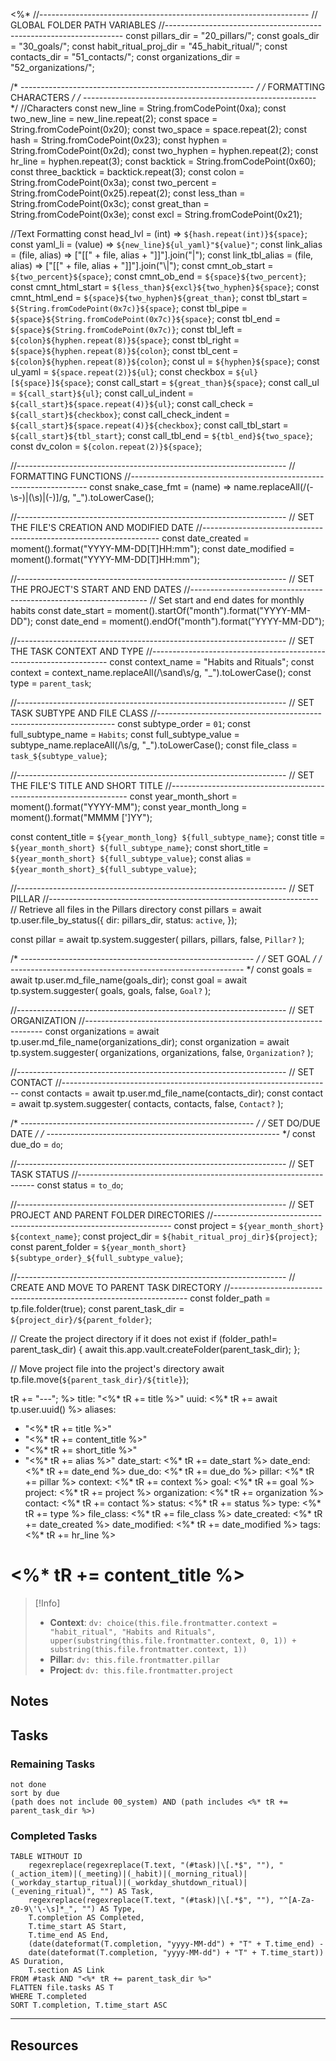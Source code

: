 <%*
//-------------------------------------------------------------------
// GLOBAL FOLDER PATH VARIABLES
//-------------------------------------------------------------------
const pillars_dir = "20_pillars/";
const goals_dir = "30_goals/";
const habit_ritual_proj_dir = "45_habit_ritual/";
const contacts_dir = "51_contacts/";
const organizations_dir = "52_organizations/";

/* ---------------------------------------------------------- */
/*                    FORMATTING CHARACTERS                   */
/* ---------------------------------------------------------- */
//Characters
const new_line = String.fromCodePoint(0xa);
const two_new_line = new_line.repeat(2);
const space = String.fromCodePoint(0x20);
const two_space = space.repeat(2);
const hash = String.fromCodePoint(0x23);
const hyphen = String.fromCodePoint(0x2d);
const two_hyphen = hyphen.repeat(2);
const hr_line = hyphen.repeat(3);
const backtick = String.fromCodePoint(0x60);
const three_backtick = backtick.repeat(3);
const colon = String.fromCodePoint(0x3a);
const two_percent = String.fromCodePoint(0x25).repeat(2);
const less_than = String.fromCodePoint(0x3c);
const great_than = String.fromCodePoint(0x3e);
const excl = String.fromCodePoint(0x21);

//Text Formatting
const head_lvl = (int) => `${hash.repeat(int)}${space}`;
const yaml_li = (value) => `${new_line}${ul_yaml}"${value}"`;
const link_alias = (file, alias) => ["[[" + file, alias + "]]"].join("|");
const link_tbl_alias = (file, alias) => ["[[" + file, alias + "]]"].join("\\|");
const cmnt_ob_start = `${two_percent}${space}`;
const cmnt_ob_end = `${space}${two_percent}`;
const cmnt_html_start = `${less_than}${excl}${two_hyphen}${space}`;
const cmnt_html_end = `${space}${two_hyphen}${great_than}`;
const tbl_start = `${String.fromCodePoint(0x7c)}${space}`;
const tbl_pipe = `${space}${String.fromCodePoint(0x7c)}${space}`;
const tbl_end = `${space}${String.fromCodePoint(0x7c)}`;
const tbl_left = `${colon}${hyphen.repeat(8)}${space}`;
const tbl_right = `${space}${hyphen.repeat(8)}${colon}`;
const tbl_cent = `${colon}${hyphen.repeat(8)}${colon}`;
const ul = `${hyphen}${space}`;
const ul_yaml = `${space.repeat(2)}${ul}`;
const checkbox = `${ul}[${space}]${space}`;
const call_start = `${great_than}${space}`;
const call_ul = `${call_start}${ul}`;
const call_ul_indent = `${call_start}${space.repeat(4)}${ul}`;
const call_check = `${call_start}${checkbox}`;
const call_check_indent = `${call_start}${space.repeat(4)}${checkbox}`;
const call_tbl_start = `${call_start}${tbl_start}`;
const call_tbl_end = `${tbl_end}${two_space}`;
const dv_colon = `${colon.repeat(2)}${space}`;

//-------------------------------------------------------------------
// FORMATTING FUNCTIONS
//-------------------------------------------------------------------
const snake_case_fmt = (name) =>
  name.replaceAll(/(\-\s\-)|(\s)|(\-)]/g, "_").toLowerCase();

//-------------------------------------------------------------------
// SET THE FILE'S CREATION AND MODIFIED DATE
//-------------------------------------------------------------------
const date_created = moment().format("YYYY-MM-DD[T]HH:mm");
const date_modified = moment().format("YYYY-MM-DD[T]HH:mm");

//-------------------------------------------------------------------
// SET THE PROJECT'S START AND END DATES
//-------------------------------------------------------------------
// Set start and end dates for monthly habits
const date_start = moment().startOf("month").format("YYYY-MM-DD");
const date_end = moment().endOf("month").format("YYYY-MM-DD");

//-------------------------------------------------------------------
// SET THE TASK CONTEXT AND TYPE
//-------------------------------------------------------------------
const context_name = "Habits and Rituals";
const context = context_name.replaceAll(/\sand\s/g, "_").toLowerCase();
const type = `parent_task`;

//-------------------------------------------------------------------
// SET TASK SUBTYPE AND FILE CLASS
//-------------------------------------------------------------------
const subtype_order = `01`;
const full_subtype_name = `Habits`;
const full_subtype_value = subtype_name.replaceAll(/\s/g, "_").toLowerCase();
const file_class = `task_${subtype_value}`;

//-------------------------------------------------------------------
// SET THE FILE'S TITLE AND SHORT TITLE
//-------------------------------------------------------------------
const year_month_short = moment().format("YYYY-MM");
const year_month_long = moment().format("MMMM [']YY");

const content_title = `${year_month_long} ${full_subtype_name}`;
const title = `${year_month_short} ${full_subtype_name}`;
const short_title = `${year_month_short} ${full_subtype_value}`;
const alias = `${year_month_short}_${full_subtype_value}`;

//-------------------------------------------------------------------
// SET PILLAR
//-------------------------------------------------------------------
// Retrieve all files in the Pillars directory
const pillars = await tp.user.file_by_status({
  dir: pillars_dir,
  status: `active`,
});

const pillar = await tp.system.suggester(
  pillars,
  pillars,
  false,
  `Pillar?`
);

/* ---------------------------------------------------------- */
/*                          SET GOAL                          */
/* ---------------------------------------------------------- */
const goals = await tp.user.md_file_name(goals_dir);
const goal = await tp.system.suggester(
  goals,
  goals,
  false,
  `Goal?`
);

//-------------------------------------------------------------------
// SET ORGANIZATION
//-------------------------------------------------------------------
const organizations = await tp.user.md_file_name(organizations_dir);
const organization = await tp.system.suggester(
  organizations,
  organizations,
  false,
  `Organization?`
);

//-------------------------------------------------------------------
// SET CONTACT
//-------------------------------------------------------------------
const contacts = await tp.user.md_file_name(contacts_dir);
const contact = await tp.system.suggester(
  contacts,
  contacts,
  false,
  `Contact?`
);

/* ---------------------------------------------------------- */
/*                       SET DO/DUE DATE                      */
/* ---------------------------------------------------------- */
const due_do = `do`;

//-------------------------------------------------------------------
// SET TASK STATUS
//-------------------------------------------------------------------
const status = `to_do`;

//-------------------------------------------------------------------
// SET PROJECT AND PARENT FOLDER DIRECTORIES
//-------------------------------------------------------------------
const project = `${year_month_short} ${context_name}`;
const project_dir = `${habit_ritual_proj_dir}${project}`;
const parent_folder = `${year_month_short} ${subtype_order}_${full_subtype_value}`;

//-------------------------------------------------------------------
// CREATE AND MOVE TO PARENT TASK DIRECTORY
//-------------------------------------------------------------------
const folder_path = tp.file.folder(true);
const parent_task_dir = `${project_dir}/${parent_folder}`;

// Create the project directory if it does not exist
if (folder_path!= parent_task_dir) {
  await this.app.vault.createFolder(parent_task_dir);
};

// Move project file into the project's directory
await tp.file.move(`${parent_task_dir}/${title}`);

tR += "---";
%>
title: "<%* tR += title %>"
uuid: <%* tR += await tp.user.uuid() %>
aliases:
  - "<%* tR += title %>"
  - "<%* tR += content_title %>"
  - "<%* tR += short_title %>"
  - "<%* tR += alias %>"
date_start: <%* tR += date_start %>
date_end: <%* tR += date_end %>
due_do: <%* tR += due_do %>
pillar: <%* tR += pillar %>
context: <%* tR += context %>
goal: <%* tR += goal %>
project: <%* tR += project %>
organization: <%* tR += organization %>
contact: <%* tR += contact %>
status: <%* tR += status %>
type: <%* tR += type %>
file_class: <%* tR += file_class %>
date_created: <%* tR += date_created %>
date_modified: <%* tR += date_modified %>
tags:
<%* tR += hr_line %>
# <%* tR += content_title %>

> [!Info]
> - **Context**: `dv: choice(this.file.frontmatter.context = "habit_ritual", "Habits and Rituals", upper(substring(this.file.frontmatter.context, 0, 1)) + substring(this.file.frontmatter.context, 1))`
> - **Pillar**: `dv: this.file.frontmatter.pillar`
> - **Project**: `dv: this.file.frontmatter.project`

## Notes

## Tasks

### Remaining Tasks

```tasks
not done
sort by due
(path does not include 00_system) AND (path includes <%* tR += parent_task_dir %>)
```

### Completed Tasks

```dataview
TABLE WITHOUT ID 
	regexreplace(regexreplace(T.text, "(#task)|\[.*$", ""), "(_action_item)|(_meeting)|(_habit)|(_morning_ritual)|(_workday_startup_ritual)|(_workday_shutdown_ritual)|(_evening_ritual)", "") AS Task,
	regexreplace(regexreplace(T.text, "(#task)|\[.*$", ""), "^[A-Za-z0-9\'\-\s]*_", "") AS Type,
	T.completion AS Completed,
	T.time_start AS Start,
	T.time_end AS End,
	(date(dateformat(T.completion, "yyyy-MM-dd") + "T" + T.time_end) - 
	date(dateformat(T.completion, "yyyy-MM-dd") + "T" + T.time_start)) AS Duration,
	T.section AS Link
FROM #task AND "<%* tR += parent_task_dir %>"
FLATTEN file.tasks AS T
WHERE T.completed
SORT T.completion, T.time_start ASC
```

---

## Resources
